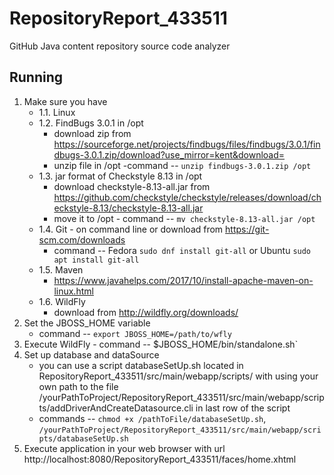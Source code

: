 # RepositoryReport_433511

GitHub Java content repository source code analyzer

## Running

1. Make sure you have
    - 1.1. Linux
    - 1.2. FindBugs 3.0.1 in /opt
         - download zip from https://sourceforge.net/projects/findbugs/files/findbugs/3.0.1/findbugs-3.0.1.zip/download?use_mirror=kent&download=
         - unzip file in /opt -command -- `unzip findbugs-3.0.1.zip /opt`
    - 1.3. jar format of Checkstyle 8.13 in /opt
         - download checkstyle-8.13-all.jar from https://github.com/checkstyle/checkstyle/releases/download/checkstyle-8.13/checkstyle-8.13-all.jar
         - move it to /opt - command -- `mv checkstyle-8.13-all.jar /opt`
    - 1.4. Git - on command line or download from https://git-scm.com/downloads
         - command -- Fedora `sudo dnf install git-all` or Ubuntu `sudo apt install git-all`
    - 1.5. Maven
         - https://www.javahelps.com/2017/10/install-apache-maven-on-linux.html
    - 1.6. WildFly
         - download from http://wildfly.org/downloads/
2. Set the JBOSS_HOME variable
    - command -- `export JBOSS_HOME=/path/to/wfly`
3. Execute WildFly - command -- $JBOSS_HOME/bin/standalone.sh`
4. Set up database and dataSource
    - you can use a script databaseSetUp.sh located in RepositoryReport_433511/src/main/webapp/scripts/ with using your own path to
    the file /yourPathToProject/RepositoryReport_433511/src/main/webapp/scripts/addDriverAndCreateDatasource.cli in last row of the script
    - commands -- `chmod +x /pathToFile/databaseSetUp.sh`, `/yourPathToProject/RepositoryReport_433511/src/main/webapp/scripts/databaseSetUp.sh`
5. Execute application in your web browser with url http://localhost:8080/RepositoryReport_433511/faces/home.xhtml

